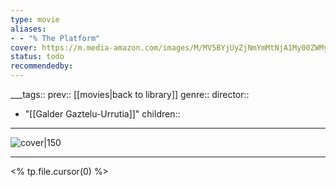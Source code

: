 ```yaml
---
type: movie
aliases:
- - "% The Platform"
cover: https://m.media-amazon.com/images/M/MV5BYjUyZjNmYmMtNjA1My00ZWMyLTliZGQtODgzZjIxM2Y4NGI1XkEyXkFqcGc@._V1_SX300.jpg
status: todo
recommendedby:
---
```

___tags:: prev:: [[movies|back to library]]
genre::
director:: 
  - "[[Galder Gaztelu-Urrutia]]"
children::
___
![cover|150](https://m.media-amazon.com/images/M/MV5BYjUyZjNmYmMtNjA1My00ZWMyLTliZGQtODgzZjIxM2Y4NGI1XkEyXkFqcGc@._V1_SX300.jpg)
___
<% tp.file.cursor(0) %>
